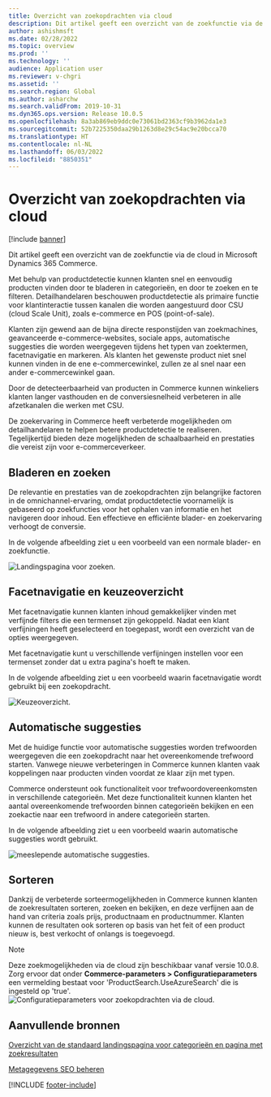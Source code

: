 ```yaml
---
title: Overzicht van zoekopdrachten via cloud
description: Dit artikel geeft een overzicht van de zoekfunctie via de cloud in Microsoft Dynamics 365 Commerce.
author: ashishmsft
ms.date: 02/28/2022
ms.topic: overview
ms.prod: ''
ms.technology: ''
audience: Application user
ms.reviewer: v-chgri
ms.assetid: ''
ms.search.region: Global
ms.author: asharchw
ms.search.validFrom: 2019-10-31
ms.dyn365.ops.version: Release 10.0.5
ms.openlocfilehash: 8a3ab869eb9ddc0e73061bd2363cf9b3962da1e3
ms.sourcegitcommit: 52b7225350daa29b1263d8e29c54ac9e20bcca70
ms.translationtype: HT
ms.contentlocale: nl-NL
ms.lasthandoff: 06/03/2022
ms.locfileid: "8850351"
---
```

# <a name="cloud-powered-search-overview"></a>Overzicht van zoekopdrachten via cloud

[!include [banner](includes/banner.md)]

Dit artikel geeft een overzicht van de zoekfunctie via de cloud in Microsoft Dynamics 365 Commerce.

Met behulp van productdetectie kunnen klanten snel en eenvoudig producten vinden door te bladeren in categorieën, en door te zoeken en te filteren. Detailhandelaren beschouwen productdetectie als primaire functie voor klantinteractie tussen kanalen die worden aangestuurd door CSU (cloud Scale Unit), zoals e-commerce en POS (point-of-sale).

Klanten zijn gewend aan de bijna directe responstijden van zoekmachines, geavanceerde e-commerce-websites, sociale apps, automatische suggesties die worden weergegeven tijdens het typen van zoektermen, facetnavigatie en markeren. Als klanten het gewenste product niet snel kunnen vinden in de ene e-commercewinkel, zullen ze al snel naar een ander e-commercewinkel gaan.

Door de detecteerbaarheid van producten in Commerce kunnen winkeliers klanten langer vasthouden en de conversiesnelheid verbeteren in alle afzetkanalen die werken met CSU.

De zoekervaring in Commerce heeft verbeterde mogelijkheden om detailhandelaren te helpen betere productdetectie te realiseren. Tegelijkertijd bieden deze mogelijkheden de schaalbaarheid en prestaties die vereist zijn voor e-commerceverkeer.

## <a name="browse-and-search"></a>Bladeren en zoeken

De relevantie en prestaties van de zoekopdrachten zijn belangrijke factoren in de omnichannel-ervaring, omdat productdetectie voornamelijk is gebaseerd op zoekfuncties voor het ophalen van informatie en het navigeren door inhoud. Een effectieve en efficiënte blader- en zoekervaring verhoogt de conversie.

In de volgende afbeelding ziet u een voorbeeld van een normale blader- en zoekfunctie.

![Landingspagina voor zoeken.](./media/SearchLanding.png)

## <a name="faceted-navigation-and-choice-summary"></a>Facetnavigatie en keuzeoverzicht 

Met facetnavigatie kunnen klanten inhoud gemakkelijker vinden met verfijnde filters die een termenset zijn gekoppeld. Nadat een klant verfijningen heeft geselecteerd en toegepast, wordt een overzicht van de opties weergegeven. 

Met facetnavigatie kunt u verschillende verfijningen instellen voor een termenset zonder dat u extra pagina's hoeft te maken. 

In de volgende afbeelding ziet u een voorbeeld waarin facetnavigatie wordt gebruikt bij een zoekopdracht.

![Keuzeoverzicht.](./media/ChoiceSummary.png)

## <a name="immersive-autosuggest"></a>Automatische suggesties

Met de huidige functie voor automatische suggesties worden trefwoorden weergegeven die een zoekopdracht naar het overeenkomende trefwoord starten. Vanwege nieuwe verbeteringen in Commerce kunnen klanten vaak koppelingen naar producten vinden voordat ze klaar zijn met typen.

Commerce ondersteunt ook functionaliteit voor trefwoordovereenkomsten in verschillende categorieën. Met deze functionaliteit kunnen klanten het aantal overeenkomende trefwoorden binnen categorieën bekijken en een zoekactie naar een trefwoord in andere categorieën starten.

In de volgende afbeelding ziet u een voorbeeld waarin automatische suggesties wordt gebruikt.

![meeslepende automatische suggesties.](./media/ImmersiveAutoSuggestUX.png)

## <a name="sort"></a>Sorteren

Dankzij de verbeterde sorteermogelijkheden in Commerce kunnen klanten de zoekresultaten sorteren, zoeken en bekijken, en deze verfijnen aan de hand van criteria zoals prijs, productnaam en productnummer. Klanten kunnen de resultaten ook sorteren op basis van het feit of een product nieuw is, best verkocht of onlangs is toegevoegd.

> [!NOTE]
> Deze zoekmogelijkheden via de cloud zijn beschikbaar vanaf versie 10.0.8. Zorg ervoor dat onder **Commerce-parameters > Configuratieparameters** een vermelding bestaat voor 'ProductSearch.UseAzureSearch' die is ingesteld op 'true'. 
![Configuratieparameters voor zoekopdrachten via de cloud.](./media/CloudPoweredSearchConfigurationParameters.png)

## <a name="additional-resources"></a>Aanvullende bronnen

[Overzicht van de standaard landingspagina voor categorieën en pagina met zoekresultaten](category-search-page-overview.md)

[Metagegevens SEO beheren](manage-seo-metadata.md)


[!INCLUDE [footer-include](../includes/footer-banner.md)]

